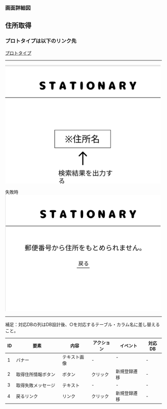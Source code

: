 ### 画面詳細図
## 住所取得
### プロトタイプは以下のリンク先
[プロトタイプ](https://www.figma.com/file/YN8g4ahM3raStzCZMDXhNA/stationary?node-id=1%3A2)
*****
<img src="../img/住所取得.png" width="500">

失敗時
<img src="../img/住所取得失敗.png" width="500">
*****
補足：対応DBの列はDB設計後、○を対応するテーブル・カラム名に差し替えること。

| ID | 要素 | 内容 | アクション | イベント | 対応DB |
|----|------|-----|------------|---------|-------|
|1   |バナー　　|テキスト画像|-      |-        　　 　　　|-|
|2   |取得住所情報ボタン　|ボタン　　|クリック|新規登録遷移|-|
|3   |取得失敗メッセージ　|テキスト　|-      |-          |-|
|4   |戻るリンク　　　　　|リンク　　|クリック|新規登録遷移|-|
